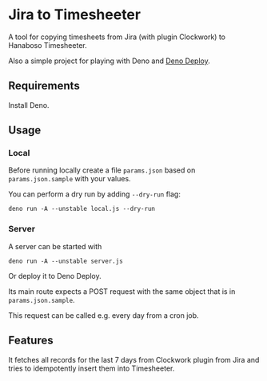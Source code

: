 # Jira to Timesheeter

A tool for copying timesheets from Jira (with plugin Clockwork) to Hanaboso Timesheeter.

Also a simple project for playing with Deno and [Deno Deploy](https://deno.com/deploy/).

## Requirements

Install Deno.

## Usage

### Local

Before running locally create a file `params.json` based on `params.json.sample` with your values.

You can perform a dry run by adding `--dry-run` flag:

```
deno run -A --unstable local.js --dry-run
```

### Server

A server can be started with 

```
deno run -A --unstable server.js
```

Or deploy it to Deno Deploy.

Its main route expects a POST request with the same object that is in `params.json.sample`.

This request can be called e.g. every day from a cron job.

## Features

It fetches all records for the last 7 days from Clockwork plugin from Jira and tries to idempotently insert them into Timesheeter.

